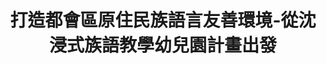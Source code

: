 ---
id: "116"
lang: zh-tw
description: 「營造都市原住民族語言環境-沈浸式族語教學幼兒園計畫」
propose_date: 2022-02-09
meeting_date: 2022-07-29
publish: "FALSE"
selected: "FALSE"
blog_selected: "FALSE"
thumbnail: https://cm.pdis.nat.gov.tw/images/post/1IZanqmdLT--ZeO9YEobl_ent12o_WL-H.jpg
cover: https://drive.google.com/drive/u/0/folders/1b2Zlp0LfxNwYrt-14lwT9P6uXDodx2lj
title: 打造都會區原住民族語言友善環境-從沈浸式族語教學幼兒園計畫出發
introduction:
  content: 在都市的原住民族因為缺乏語言環境，造成語言流失，甚而影響族群認同。原民會透過補助計畫，希望營造都市原住民族語言學習及傳承環境，並於2022年主動提案，期望透過開放政府協作會議之辦理，蒐集各利害關係人意見，精進既有的計畫方案，並找到其他適合都市原住民族語言學習及傳承之創新作為，作為後續都市原住民族方案推動的基礎。
  image: https://cm.pdis.nat.gov.tw/images/post/1iqHfQa7isheOdJywCoRIiWj01sltZYDl.jpg
color: yellow
join:
  type: 部
layout: post
departments:
  - 原民會
tags:
  - 教育
  - 公私協力
  - 原民議題
  - 兒童
embed:
  mind_map:
    links:
      - https://miro.com/app/board/uXjVOni-PXw=/?share_link_id=322855095790
  ministry_slide:
    links:
      - https://issuu.com/pdis.tw/docs/_0721-_.pptx
  host_slide:
    links:
      - https://issuu.com/pdis.tw/docs/_116-_pdf
pictures:
  - https://drive.google.com/drive/u/0/folders/1b2Zlp0LfxNwYrt-14lwT9P6uXDodx2lj
  - https://drive.google.com/drive/u/0/folders/1b2Zlp0LfxNwYrt-14lwT9P6uXDodx2lj
  - https://drive.google.com/drive/u/0/folders/1b2Zlp0LfxNwYrt-14lwT9P6uXDodx2lj
---